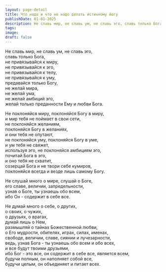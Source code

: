 ```yaml
---
layout: page-detail
title: Что надо и что не надо делать истинному йогу
publishDate: 01-01-2025
description: Не славь мир, не славь ум, не славь эго, славь только Бога, не привязывайся к миру, не привязывайся к эго, не привязывайся к телу, не привязывайся к уму, предавайся только Богу, не желай мира, не желай ума, не желай амбиций эго,   желай только преданности Ему и любви Бога.
tags:
image:
draft: false
---
```

 Не славь мир, не славь ум, не славь эго,  
 славь только Бога,  
 не привязывайся к миру,  
 не привязывайся к эго,  
 не привязывайся к телу,  
 не привязывайся к уму,  
 предавайся только Богу,  
 не желай мира,  
 не желай ума,  
 не желай амбиций эго,  
 желай только преданности Ему и любви Бога.  
  
 Не поклоняйся миру, поклоняйся Богу в миру,  
 и мир тебя не поймает в свои сети,  
 не поклоняйся желаниям,  
 поклоняйся Богу в желаниях,  
 и они тебя не опутают,  
 не поклоняйся уму, поклоняйся Богу в уме,  
 и ум тебя не свяжет,  
 используя эго, не поклоняйся амбициям эго,  
 почитай Бога в эго,  
 и оно тебя не схватит,  
 созерцай Бога и не твори себе кумиров,  
 поклоняйся всегда и везде лишь самому Богу.  
  
 Не слушай много о мире, слушай о Боге,  
 его славе, величии, запредельности,  
 узнав о Боге, ты узнаешь обо всем,  
 ибо Он - содержит в себе все.  
  
 Не думай много о себе, о других,  
 о своих, о чужих,  
 о друзьях, о врагах,  
 думай лишь о Нем,  
 размышляй о тайнах Божественной любви,  
 о Его мудрости, обителях, играх, силах, именах,  
 свободе, величии, славе, сиянии и лучезарности,  
 ведь, узнав Бога - ты узнаешь обо всем и обо всех,  
 и все будут твоими друзьями,  
 ибо Бог - это все, он содержит в себе все, является всем,  
 будучи полным, он наполняет собой все,  
будучи целым, он объединяет и питает всех.   
  
